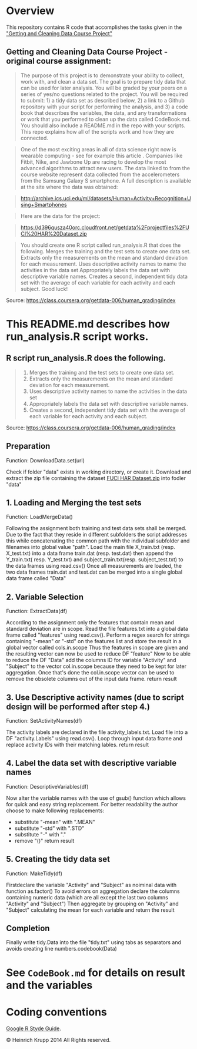 # Overview
This repository contains R code that accomplishes the tasks given in the 
["Getting and Cleaning Data Course Project"](https://class.coursera.org/getdata-006/human_grading/index)


## Getting and Cleaning Data Course Project - original course assignment:

> The purpose of this project is to demonstrate your ability to collect, work with, and clean a data set. The goal is to prepare tidy data that can be used for later analysis. You will be graded by your peers on a series of yes/no questions related to the project. You will be required to submit: 1) a tidy data set as described below, 2) a link to a Github repository with your script for performing the analysis, and 3) a code book that describes the variables, the data, and any transformations or work that you performed to clean up the data called CodeBook.md. You should also include a README.md in the repo with your scripts. This repo explains how all of the scripts work and how they are connected.  

> One of the most exciting areas in all of data science right now is wearable computing - see for example this article . Companies like Fitbit, Nike, and Jawbone Up are racing to develop the most advanced algorithms to attract new users. The data linked to from the course website represent data collected from the accelerometers from the Samsung Galaxy S smartphone. A full description is available at the site where the data was obtained: 

> http://archive.ics.uci.edu/ml/datasets/Human+Activity+Recognition+Using+Smartphones 

> Here are the data for the project: 

> https://d396qusza40orc.cloudfront.net/getdata%2Fprojectfiles%2FUCI%20HAR%20Dataset.zip 

> You should create one R script called run_analysis.R that does the following. 
Merges the training and the test sets to create one data set.
Extracts only the measurements on the mean and standard deviation for each measurement. 
Uses descriptive activity names to name the activities in the data set
Appropriately labels the data set with descriptive variable names. 
Creates a second, independent tidy data set with the average of each variable for each activity and each subject. 
Good luck!

Source: https://class.coursera.org/getdata-006/human_grading/index

# This README.md describes how run_analysis.R script works.
## R script run_analysis.R does the following.
> 1. Merges the training and the test sets to create one data set.
> 2. Extracts only the measurements on the mean and standard deviation for each measurement. 
> 3. Uses descriptive activity names to name the activities in the data set
> 4. Appropriately labels the data set with descriptive variable names. 
> 5. Creates a second, independent tidy data set with the average of each variable for each activity and each subject. 

Source: https://class.coursera.org/getdata-006/human_grading/index

## Preparation
Function: DownloadData.set(url)

Check if folder "data" exists in working directory, or create it.
Download and extract the zip file containing the dataset [FUCI HAR Dataset.zip](https://d396qusza40orc.cloudfront.net/getdata%2Fprojectfiles%2FUCI%20HAR%20Dataset.zip) into fodler "data"


## 1. Loading and Merging the test sets
Function: LoadMergeData()

Following the assignment both training and test data sets shall be merged.
Due to the fact that they reside in different subfolders the script addresses this while concatenating the common path with the individual subfolder and filenames into global value "path".
Load the main file X_train.txt (resp. X_test.txt) into a data frame train.dat (resp. test.dat)
then append the Y_train.txt( resp. Y_test.txt) and subject_train.txt(resp. subject_test.txt) to the data frames using read.csv()
Once all measurements are loaded, the two data frames train.dat and test.dat can be merged into a single global data frame called "Data"

## 2. Variable Selection 
Function: ExtractData(df)


According to the assignment only the features that contain mean and standard deviation are in scope.
Read the file features.txt into a global data frame called "features" using read.csv().
Perform a regex search for strings containing "-mean" or "-std" on the features list and store the result in a global vector called cols.in.scope
Thus the features in scope are given and the resulting vector can now be used to reduce DF "feature"
Now to be able to reduce the DF "Data" add the columns ID for variable "Activity" and "Subject" to the vector col.in.scope
because they need to be kept for later aggregation.
Once that's done the col.in.scope vector can be used to remove the obsolete columns out of the input data frame.
return result

## 3. Use Descriptive activity names (due to script design will be performed after step 4.)
Function: SetActivityNames(df)

The activity labels are declared in the file activity_labels.txt.
Load file into a DF "activity.Labels" using read.csv().
Loop through input data frame and replace activity IDs with their matching lables.
return result

## 4. Label the data set with descriptive variable names
Function:  DescriptiveVariables(df)

Now alter the variable names with the use of gsub() function which allows for quick and easy string replacement.
For better readability the author choose to make following replacements:
* substitute "-mean" with ".MEAN"
* substitute "-std" with ".STD"
* substitute "-" with "."
* remove "()"
return result


## 5. Creating the tidy data set
Function:  MakeTidy(df)

Firstdeclare the variable "Activity" and "Subject" as noiminal data with function as.factor()
To avoid errors on aggregation declare the columns containing numeric data (which are all except the last two columns "Activity" and "Subject")
Then aggregate by grouping on "Activity" and "Subject" calculating the mean for each variable and return the result

## Completion
Finally write tidy.Data into the file "tidy.txt" using tabs as separators and avoids creating line numbers.codebook(Data)
 
 
# See `CodeBook.md` for details on result and the variables

# Coding conventions

[Google R Styde Guide](http://google-styleguide.googlecode.com/svn/trunk/Rguide.xml).

© Heinrich Krupp 2014 All Rights reserved.
